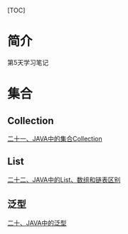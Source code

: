 [TOC]



# 简介

第5天学习笔记



# 集合

## Collection

[二十一、JAVA中的集合Collection](https://blog.csdn.net/qq_38367575/article/details/120269364)

## List

[二十二、JAVA中的List、数组和链表区别](https://blog.csdn.net/qq_38367575/article/details/120270272)

## 泛型

[二十、JAVA中的泛型](https://blog.csdn.net/qq_38367575/article/details/120267963)



